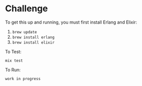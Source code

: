 # Challenge

To get this up and running, you must first install Erlang and Elixir:

1. ```brew update```
2. ```brew install erlang```
3. ```brew install elixir```

To Test:

```mix test```

To Run:

```work in progress```
